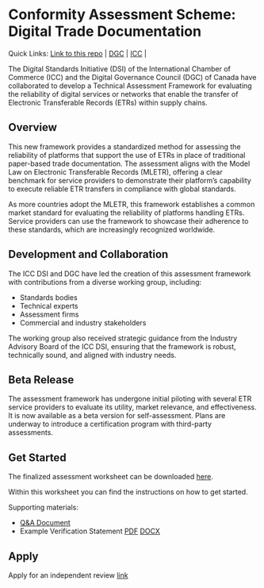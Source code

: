 # Conformity Assessment Scheme: Digital Trade Documentation

Quick Links: [Link to this repo](https://github.com/dgc-cgn/CAS-Digital-Trade-Documentation) | [DGC](https://github.com/dgc-cgn) | [ICC](https://iccwbo.org/) |

The Digital Standards Initiative (DSI) of the International Chamber of Commerce (ICC) and the Digital Governance Council (DGC) of Canada have collaborated to develop a Technical Assessment Framework for evaluating the reliability of digital services or networks that enable the transfer of Electronic Transferable Records (ETRs) within supply chains.

## Overview
This new framework provides a standardized method for assessing the reliability of platforms that support the use of ETRs in place of traditional paper-based trade documentation. The assessment aligns with the Model Law on Electronic Transferable Records (MLETR), offering a clear benchmark for service providers to demonstrate their platform’s capability to execute reliable ETR transfers in compliance with global standards.

As more countries adopt the MLETR, this framework establishes a common market standard for evaluating the reliability of platforms handling ETRs. Service providers can use the framework to showcase their adherence to these standards, which are increasingly recognized worldwide.

## Development and Collaboration
The ICC DSI and DGC have led the creation of this assessment framework with contributions from a diverse working group, including:

* Standards bodies
* Technical experts
* Assessment firms
* Commercial and industry stakeholders

The working group also received strategic guidance from the Industry Advisory Board of the ICC DSI, ensuring that the framework is robust, technically sound, and aligned with industry needs.

## Beta Release
The assessment framework has undergone initial piloting with several ETR service providers to evaluate its utility, market relevance, and effectiveness. It is now available as a beta version for self-assessment. Plans are underway to introduce a certification program with third-party assessments.

## Get Started

The finalized assessment worksheet can be downloaded [here](./docs/finalized/CAS-MLETR_ASSESSMENT_TEMPLATE-FINAL_2024-10-16.xlsx). 

Within this worksheet you can find the instructions on how to get started.

Supporting materials:

* [Q&A Document](./docs/finalized/Q-A.md)
* Example Verification Statement [PDF](./docs/finalized/example-verification-statement.pdf) [DOCX](./docs/finalized/example-verification-statement.docx)

## Apply

Apply for an independent review [link](https://dgc-cgn.org/product/review/)




